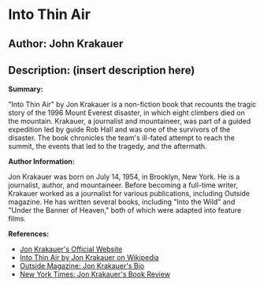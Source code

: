 # Into Thin Air
## Author: John Krakauer
## Description: (insert description here)
**Summary:**

"Into Thin Air" by Jon Krakauer is a non-fiction book that recounts the tragic story of the 1996 Mount Everest disaster, in which eight climbers died on the mountain. Krakauer, a journalist and mountaineer, was part of a guided expedition led by guide Rob Hall and was one of the survivors of the disaster. The book chronicles the team's ill-fated attempt to reach the summit, the events that led to the tragedy, and the aftermath.


**Author Information:**

Jon Krakauer was born on July 14, 1954, in Brooklyn, New York. He is a journalist, author, and mountaineer. Before becoming a full-time writer, Krakauer worked as a journalist for various publications, including Outside magazine. He has written several books, including "Into the Wild" and "Under the Banner of Heaven," both of which were adapted into feature films.

**References:**

* [Jon Krakauer's Official Website](https://www.jonkrakauer.com/)
* [Into Thin Air by Jon Krakauer on Wikipedia](https://en.wikipedia.org/wiki/Into_Thin_Air:_A_Personal_Account_of_the_Mount_Everest_Disaster)
* [Outside Magazine: Jon Krakauer's Bio](https://www.outsideonline.com/users/jon-krakauer/biography)
* [New York Times: Jon Krakauer's Book Review](https://www.nytimes.com/books/97/03/16/reviews/krakau-thin.html)